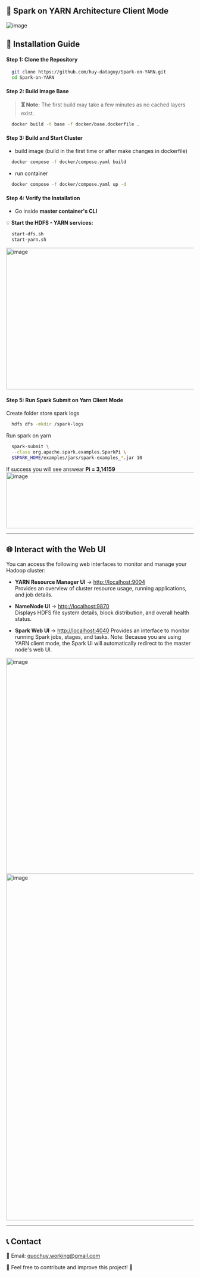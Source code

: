 ## 🏢 Spark on YARN Architecture Client Mode
  ![image](https://github.com/user-attachments/assets/f0823592-32f3-43a9-9f48-9b5456fb685c)

## 🚀 **Installation Guide**  

#### **Step 1: Clone the Repository**  
```sh
  git clone https://github.com/huy-dataguy/Spark-on-YARN.git
  cd Spark-on-YARN
```

#### **Step 2: Build Image Base**  
> **⏳ Note:** The first build may take a few minutes as no cached layers exist.

```sh
  docker build -t base -f docker/base.dockerfile .
```

#### **Step 3: Build and Start Cluster**  
- build image (build in the first time or after make changes in dockerfile)

```sh
  docker compose -f docker/compose.yaml build
```

- run container

```sh
  docker compose -f docker/compose.yaml up -d
```


#### **Step 4: Verify the Installation**  

- Go inside **master container's CLI** 

💡 **Start the HDFS - YARN services:**  
```sh
  start-dfs.sh
  start-yarn.sh
```

<img width="1314" height="379" alt="image" src="https://github.com/user-attachments/assets/7af37d5d-9d81-4f67-984b-e9abea9fc385" />


#### **Step 5: Run Spark Submit on Yarn Client Mode** 

Create folder store spark logs
```sh
  hdfs dfs -mkdir /spark-logs
```
Run spark on yarn
```sh
  spark-submit \
  --class org.apache.spark.examples.SparkPi \
  $SPARK_HOME/examples/jars/spark-examples_*.jar 10
```
If success you will see answear **Pi = 3,14159**
<img width="1333" height="150" alt="image" src="https://github.com/user-attachments/assets/7227c0a0-cb5c-41dc-b16e-ee1e7a507ec8" />

---

## 🌐 Interact with the Web UI  

You can access the following web interfaces to monitor and manage your Hadoop cluster:  

- **YARN Resource Manager UI** → [http://localhost:9004](http://localhost:9004)  
  Provides an overview of cluster resource usage, running applications, and job details.  

- **NameNode UI** → [http://localhost:9870](http://localhost:9870)  
  Displays HDFS file system details, block distribution, and overall health status.

- **Spark Web UI** → [http://localhost:4040](http://localhost:4040)
  Provides an interface to monitor running Spark jobs, stages, and tasks.
  Note: Because you are using YARN client mode, the Spark UI will automatically redirect to the master node's web UI.

<img width="1919" height="578" alt="image" src="https://github.com/user-attachments/assets/110664fa-a831-431f-8792-015af185464f" />
<img width="1919" height="928" alt="image" src="https://github.com/user-attachments/assets/013cf97f-8e88-482c-9726-b1bb5216deb0" />

---

## 📞 **Contact**  
📧 Email: [quochuy.working@gmail.com](mailto:quochuy.working@gmail.com)

💬 Feel free to contribute and improve this project! 🚀

